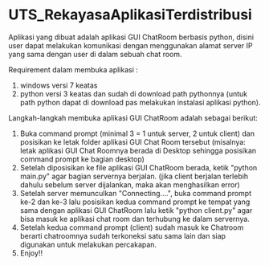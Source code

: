 # UTS_RekayasaAplikasiTerdistribusi

Aplikasi yang dibuat adalah aplikasi GUI ChatRoom berbasis python, disini user dapat melakukan komunikasi dengan menggunakan alamat server IP yang sama dengan user di dalam sebuah chat room.

Requirement dalam membuka aplikasi : 
1. windows versi 7 keatas
2. python versi 3 keatas dan sudah di download path pythonnya (untuk path python dapat di download pas melakukan instalasi aplikasi python).

Langkah-langkah membuka aplikasi GUI ChatRoom adalah sebagai berikut:
1. Buka command prompt (minimal 3 = 1 untuk server, 2 untuk client) dan posisikan ke letak folder aplikasi GUI Chat Room tersebut (misalnya: letak aplikasi GUI Chat Roomnya berada di Desktop sehingga posisikan command prompt ke bagian desktop)
2. Setelah diposisikan ke file aplikasi GUI ChatRoom berada, ketik "python main.py" agar bagian servernya berjalan. (jika client berjalan terlebih dahulu sebelum server dijalankan, maka akan menghasilkan error)
3. Setelah server memunculkan "Connecting....", buka command prompt ke-2 dan ke-3 lalu posisikan kedua command prompt ke tempat yang sama dengan aplikasi GUI ChatRoom lalu ketik "python client.py" agar bisa masuk ke aplikasi chat room dan terhubung ke dalam servernya.
4. Setelah kedua command prompt (client) sudah masuk ke Chatroom berarti chatroomnya sudah terkoneksi satu sama lain dan siap digunakan untuk melakukan percakapan.
5. Enjoy!! 
